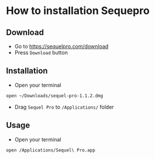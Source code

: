 # How to installation Sequepro

## Download

- Go to <https://sequelpro.com/download>
- Press `Download` button

## Installation

- Open your terminal
```bash
open ~/Downloads/sequel-pro-1.1.2.dmg
```
- Drag `Sequel Pro` to `/Applications/` folder

## Usage

- Open your terminal
```bash
open /Applications/Sequel\ Pro.app
```